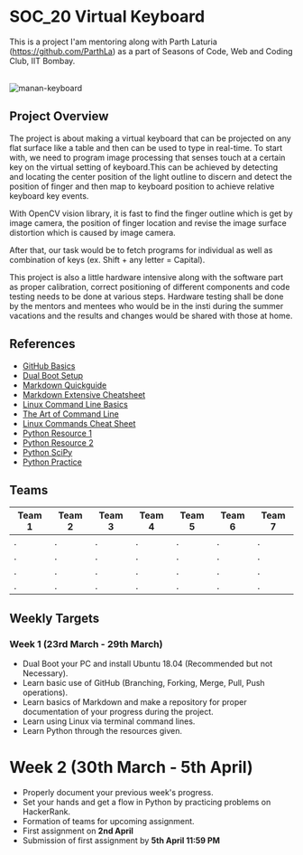 # SOC_20 Virtual Keyboard


This is a project I'am mentoring along with Parth Laturia (https://github.com/ParthLa) as a part of Seasons of Code, Web and Coding Club, IIT Bombay.<br><br>


![manan-keyboard](https://user-images.githubusercontent.com/62146744/77977952-75282600-731e-11ea-8af9-4ec8a559eff3.jpeg)



## Project Overview

The project is about making a virtual keyboard that can be projected on any flat surface like a table and then can be used to type in real-time. To start with, we need to program image processing that senses touch at a certain key on the virtual setting of keyboard.This can be achieved by detecting and locating the center position of the light outline to discern and detect the position of finger and then map to keyboard position to achieve relative keyboard key events.

With OpenCV vision library, it is fast to find the finger outline which is get by image camera, the position of finger location and revise the image surface distortion which is caused by image camera.

After that, our task would be to fetch programs for individual as well as combination of keys (ex. Shift + any letter = Capital).

This project is also a little hardware intensive along with the software part as proper calibration, correct positioning of different components and code testing needs to be done at various steps. Hardware testing shall be done by the mentors and mentees who would be in the insti during the summer vacations and the results and changes would be shared with those at home.

## References

* [GitHub Basics](https://guides.github.com/activities/hello-world/)<br>
* [Dual Boot Setup](https://www.youtube.com/watch?v=u5QyjHIYwTQ)<br>
* [Markdown Quickguide](https://www.youtube.com/watch?v=bpdvNwvEeSE)<br>
* [Markdown Extensive Cheatsheet](https://github.com/adam-p/markdown-here/wiki/Markdown-Cheatsheet)<br>
* [Linux Command Line Basics](https://github.com/learnbyexample/Linux_command_line)<br>
* [The Art of Command Line](https://github.com/jlevy/the-art-of-command-line)<br>
* [Linux Commands Cheat Sheet](https://github.com/iamshm/Linux-Unix-Commands/blob/master/Commands.md)<br>
* [Python Resource 1](https://docs.python.org/3/tutorial/)<br>
* [Python Resource 2](https://www.learnpython.org/)<br>
* [Python SciPy](https://scipy-lectures.org/)<br>
* [Python Practice](https://www.hackerrank.com/domains/python)


## Teams

Team 1 | Team 2 | Team 3 | Team 4 | Team 5 | Team 6 | Team 7
------------ | ------------- | ------------- | ------------- | ------------- | ------------- | ------------- 
. | . |. |. |  .  |  .  |  .   |
. |. | . | . |  .  |  .  |  .  |
. |. | . | . |  .  |  .  |  .  |
. | . | . | . | . | . | . |


## Weekly Targets

### Week 1 (23rd March - 29th March)

* Dual Boot your PC and install Ubuntu 18.04 (Recommended but not Necessary).
* Learn basic use of GitHub (Branching, Forking, Merge, Pull, Push operations).
* Learn basics of Markdown and make a repository for proper documentation of your progress during the project.
* Learn using Linux via terminal command lines.
* Learn Python through the resources given.

# Week 2 (30th March - 5th April)

* Properly document your previous week's progress.
* Set your hands and get a flow in Python by practicing problems on HackerRank.
* Formation of teams for upcoming assignment.
* First assignment on **2nd April**
* Submission of first assignment by **5th April 11:59 PM**

 














